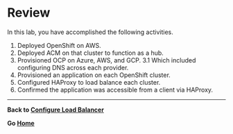 # Review

In this lab, you have accomplished the following activities.

1. Deployed OpenShift on AWS.
2. Deployed ACM on that cluster to function as a hub.
3. Provisioned OCP on Azure, AWS, and GCP.
	3.1 Which included configuring DNS across each provider.
4. Provisioned an application on each OpenShift cluster.
5. Configured HAProxy to load balance each cluster.
6. Confirmed the application was accessible from a client via HAProxy.

---

**Back to [Configure Load Balancer](./7.md)**

**Go [Home](../README.md)**
